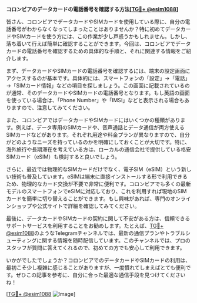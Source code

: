 **コロンビアのデータカードの電話番号を確認する方法[[TG💪+ @esim1088](https://t.me/s/esim1088)]**

皆さん、コロンビアでデータカードやSIMカードを使用している際に、自分の電話番号がわからなくなってしまったことはありませんか？特に初めてデータカードやSIMカードを使う方には、この作業が少し戸惑うかもしれません。しかし、落ち着いて行えば簡単に確認することができます。今回は、コロンビアでデータカードの電話番号を確認するための具体的な手順と、それに関連する情報をご紹介します。

まず、データカードやSIMカードの電話番号を確認するには、端末の設定画面にアクセスするのが基本です。具体的には、スマートフォンの「設定」→「電話」→「SIMカード情報」などの項目を探しましょう。この画面に記載されているのが通常、そのデータカードやSIMカードの電話番号となります。もし英語の画面を使っている場合は、「Phone Number」や「IMSI」などと表示される場合もありますので、注意してみてください。

また、コロンビアではデータカードやSIMカードにはいくつかの種類があります。例えば、データ専用のSIMカードや、音声通話とデータ通信が両方使えるSIMカードなどがあります。それぞれ用途や料金プランが異なりますので、自分がどのようなニーズを持っているのかを明確にしておくことが大切です。特に、海外旅行や長期滞在を考えている方は、ローカルの通信会社で提供している格安SIMカード（eSIM）も検討すると良いでしょう。

さらに、最近では物理的なSIMカードだけでなく、電子SIM（eSIM）という新しい技術も普及しています。eSIMは端末に直接インストールする形で利用できるため、物理的なカード交換が不要で非常に便利です。コロンビアでも多くの最新モデルのスマートフォンでeSIMに対応しており、これを利用すれば現地のSIMカードを簡単に切り替えることができます。もし興味があれば、専門のオンラインショップや公式サイトで詳細を確認してみてください。

最後に、データカードやSIMカードの契約に関して不安がある方は、信頼できるサポートサービスを利用することをお勧めします。たとえば、[TG💪+ @esim1088](https://t.me/s/esim1088)のようなTelegramチャンネルでは、最新の通信プランやトラブルシューティングに関する情報を随時配信しています。このチャンネルでは、プロのスタッフが質問に答えてくれるので、初めての方でも安心して利用できます。

いかがでしたでしょうか？コロンビアでのデータカードやSIMカードの利用は、最初こそ少し複雑に感じることがありますが、一度慣れてしまえばとても便利です。ぜひこの記事を参考に、自分に合った最適な通信手段を見つけてくださいね！

[[TG💪+ @esim1088](https://t.me/s/esim1088) ![Image](https://i.postimg.cc/Y0z9fWf4/image.png)]